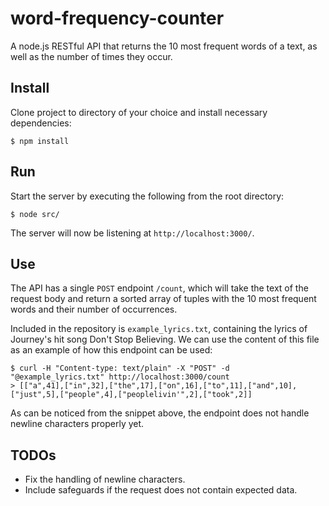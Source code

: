 # word-frequency-counter

A node.js RESTful API that returns the 10 most frequent words of a text, as well as the number of times they occur.

## Install

Clone project to directory of your choice and install necessary dependencies:

```
$ npm install
```

## Run

Start the server by executing the following from the root directory:

```
$ node src/
```

The server will now be listening at `http://localhost:3000/`.

## Use

The API has a single `POST` endpoint `/count`, which will take the text of the request body and return a sorted array of tuples with the 10 most frequent words and their number of occurrences.

Included in the repository is `example_lyrics.txt`, containing the lyrics of Journey's hit song Don't Stop Believing. We can use the content of this file as an example of how this endpoint can be used:

```
$ curl -H "Content-type: text/plain" -X "POST" -d "@example_lyrics.txt" http://localhost:3000/count
> [["a",41],["in",32],["the",17],["on",16],["to",11],["and",10],["just",5],["people",4],["peoplelivin'",2],["took",2]]
```

As can be noticed from the snippet above, the endpoint does not handle newline characters properly yet.

## TODOs

- Fix the handling of newline characters.
- Include safeguards if the request does not contain expected data.

